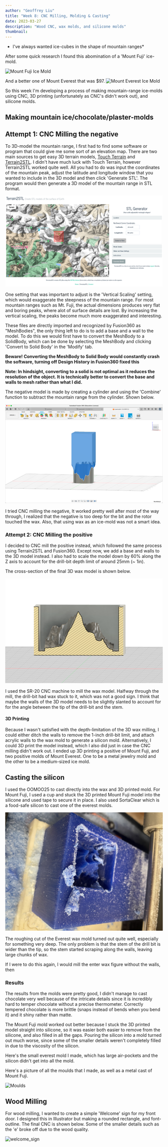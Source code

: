 ```yaml
---
author: "Geoffrey Liu"
title: "Week 8: CNC Milling, Molding & Casting"
date: 2023-03-27
description: "Wood CNC, wax molds, and silicone molds"
thumbnail: 
---
```


* I've always wanted ice-cubes in the shape of mountain ranges*

After some quick research I found this abomination of a 'Mount Fuji' ice-mold.

![Mount Fuji Ice Mold](https://cdn.thisiswhyimbroke.com/images/mount-fuji-ice-mold-alt-one.jpg)

And a better one of Mount Everest that was $97. ![Mount Everest Ice Mold](/week8/everest_ice_example.png)

So this week I'm developing a process of making mountain-range ice-molds using CNC, 3D printing (unfortunately as CNC's didn't work out), and silicone molds.
## Making mountain ice/chocolate/plaster-molds

## Attempt 1: CNC Milling the negative

To 3D-model the mountain range, I first had to find some software or program that could give me some sort of an elevation map. There are two main sources to get easy 3D terrain models, [Touch Terrain](https://touchterrain.geol.iastate.edu/main) and [Terrain2STL](https://jthatch.com/Terrain2STL/). I didn't have much luck with Touch Terrain, however Terrain2STL worked quite well. All you had to do was input the coordinates of the mountain peak, adjust the latitude and longitude window that you wanted to include in the 3D model and then click 'Generate STL'. The program would then generate a 3D model of the mountain range in STL format.

![Terrain2STL](/week8/terrain2stl.png)

One setting that was important to adjust is the 'Vertical Scaling' setting, which would exaggerate the steepness of the mountain range. For most mountain ranges such as Mt. Fuji, the actual dimensions produces very flat and boring peaks, where alot of surface details are lost. By increasing the vertical scaling, the peaks become much more exaggerated and interesting.

These files are directly imported and recognized by Fusion360 as "MeshBodies", the only thing left to do is to add a base and a wall to the model. To do this we would first have to convert the MeshBody to a SolidBody, which can be done by selecting the MeshBody and clicking 'Convert to Solid Body' in the 'Modify' tab.

**Beware! Converting the MeshBody to Solid Body would constantly crash the software, turning off Design History in Fusion360 fixed this**

**Note: In hindsight, converting to a solid is not optimal as it reduces the resolution of the object. It is technically better to convert the base and walls to mesh rather than what I did.**

The negative model is made by creating a cylinder and using the 'Combine' function to subtract the mountain range from the cylinder. Shown below.

![everest_negative](/week8/everest_negative.png)

I tried CNC milling the negative, It worked pretty well after most of the way through, I realized that the negative is too deep for the bit and the rotor touched the wax. Also, that using wax as an ice-mold was not a smart idea.
### Attempt 2: CNC Milling the positive

I decided to CNC mill the positive instead, which followed the same process using Terrain2STL and Fusion360. Except now, we add a base and walls to the 3D model instead. I also had to scale the model down by 60% along the Z axis to account for the drill-bit depth limit of around 25mm (~ 1in).

The cross-section of the final 3D wax model is shown below.

![everest_positive](/week8/everest_wax_positive.png)

I used the SR-20 CNC machine to mill the wax model. Halfway through the mill, the drill-bit had wax stuck to it, which was not a good sign. I think that maybe the walls of the 3D model needs to be slightly slanted to account for for the angle between the tip of the drill-bit and the stem.
#### 3D Printing

Because I wasn't satisfied with the depth-limitation of the 3D wax milling, I could either ditch the walls to remove the 1-inch drill-bit limit, and attach acrylic walls to the wax mold to generate a silicon mold. Alternatively, I could 3D print the model instead, which I also did just in case the CNC milling didn't work out. I ended up 3D printing a positive of Mount Fuji, and two positive molds of Mount Everest. One to be a metal jewelry mold and the other to be a medium-sized ice mold.

## Casting the silicon

I used the OOMOO25 to cast directly into the wax and 3D printed mold. For Mount Fuji, I used a cup and stuck the 3D printed Mount Fuji model into the silicone and used tape to secure it in place. I also used SortaClear which is a food-safe silicon to cast one of the everest molds.

![Everest Wax Mold](/week8/everest_wax.jpeg)

The roughing cut of the Everest wax mold turned out quite well, especially for something very deep. The only problem is that the stem of the drill bit is wider than the tip, so the stem started scraping along the walls, leaving large chunks of wax.

If I were to do this again, I would mill the enter wax figure without the walls, then 

### Results

The results from the molds were pretty good, I didn't manage to cast chocolate very well because of the intricate details since it is incredibly hard to temper chocolate without a precise thermometer. Correctly tempered chocolate is more brittle (snaps instead of bends when you bend it) and it shiny rather than matte. 

The Mount Fuji mold worked out better because I stuck the 3D printed model straight into silicone, so it was easier both easier to remove from the silicone, and also filled in all the gaps. Pouring the silicon into a mold turned out much worse, since some of the smaller details weren't completely filled in due to the viscosity of the silicon.

Here's the small everest mold I made, which has large air-pockets and the silicon didn't get into all the mold.

Here's a picture of all the moulds that I made, as well as a metal cast of Mount Fuji.

![Moulds](/week8/molds.jpgg)

## Wood Milling

For wood milling, I wanted to create a simple 'Welcome' sign for my front door. I designed this in Illustrator but making a rounded rectangle, and font-outline. The final CNC is shown below. Some of the smaller details such as the 'e' broke off due to the wood quality.

![welcome_sign](/week8/welcome_sign.png)
